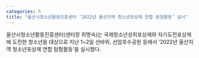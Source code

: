 ```yaml
---
categories: h
title: "울산시청소년활동진흥센터 ‘2022년 울산지역 청소년포상제 연합 탐험활동’ 실시"
---
```

울산시청소년활동진흥센터(센터장 최명숙)는 국제청소년성취포상제와 자기도전포상제에 도전한 청소년을 대상으로 지난 1~2일 선바위, 선암호수공원 등에서 ‘2022년 울산지역 청소년포상제 연합 탐험활동’을 실시했다.